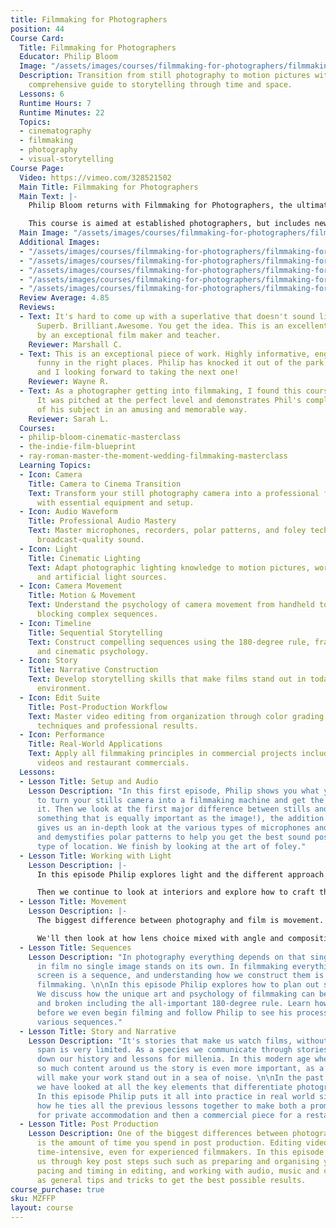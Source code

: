 ```yaml
---
title: Filmmaking for Photographers
position: 44
Course Card:
  Title: Filmmaking for Photographers
  Educator: Philip Bloom
  Image: "/assets/images/courses/filmmaking-for-photographers/filmmaking-for-photographers.jpg"
  Description: Transition from still photography to motion pictures with Philip Bloom's
    comprehensive guide to storytelling through time and space.
  Lessons: 6
  Runtime Hours: 7
  Runtime Minutes: 22
  Topics:
  - cinematography
  - filmmaking
  - photography
  - visual-storytelling
Course Page:
  Video: https://vimeo.com/328521502
  Main Title: Filmmaking for Photographers
  Main Text: |-
    Philip Bloom returns with Filmmaking for Photographers, the ultimate guide to making the jump from telling a story in a single frame to telling a story over time and space.

    This course is aimed at established photographers, but includes new techniques, practice and workflows that makes it equally relevant to filmmakers alike. The course is educational, entertaining and cinematic, with Philip's usual blend of unique humour and tips.
  Main Image: "/assets/images/courses/filmmaking-for-photographers/filmmaking-for-photographers-1.jpg"
  Additional Images:
  - "/assets/images/courses/filmmaking-for-photographers/filmmaking-for-photographers-2.jpg"
  - "/assets/images/courses/filmmaking-for-photographers/filmmaking-for-photographers-3.jpg"
  - "/assets/images/courses/filmmaking-for-photographers/filmmaking-for-photographers-4.jpg"
  - "/assets/images/courses/filmmaking-for-photographers/filmmaking-for-photographers-5.jpg"
  - "/assets/images/courses/filmmaking-for-photographers/filmmaking-for-photographers-6.jpg"
  Review Average: 4.85
  Reviews:
  - Text: It's hard to come up with a superlative that doesn't sound like a cliche.
      Superb. Brilliant.Awesome. You get the idea. This is an excellent course, taught
      by an exceptional film maker and teacher.
    Reviewer: Marshall C.
  - Text: This is an exceptional piece of work. Highly informative, engaging, and
      funny in the right places. Philip has knocked it out of the park with this course
      and I looking forward to taking the next one!
    Reviewer: Wayne R.
  - Text: As a photographer getting into filmmaking, I found this course excellent.
      It was pitched at the perfect level and demonstrates Phil's complete mastery
      of his subject in an amusing and memorable way.
    Reviewer: Sarah L.
  Courses:
  - philip-bloom-cinematic-masterclass
  - the-indie-film-blueprint
  - ray-roman-master-the-moment-wedding-filmmaking-masterclass
  Learning Topics:
  - Icon: Camera
    Title: Camera to Cinema Transition
    Text: Transform your still photography camera into a professional filmmaking machine
      with essential equipment and setup.
  - Icon: Audio Waveform
    Title: Professional Audio Mastery
    Text: Master microphones, recorders, polar patterns, and foley techniques to capture
      broadcast-quality sound.
  - Icon: Light
    Title: Cinematic Lighting
    Text: Adapt photographic lighting knowledge to motion pictures, working with natural
      and artificial light sources.
  - Icon: Camera Movement
    Title: Motion & Movement
    Text: Understand the psychology of camera movement from handheld to gimbals and
      blocking complex sequences.
  - Icon: Timeline
    Title: Sequential Storytelling
    Text: Construct compelling sequences using the 180-degree rule, framing choices,
      and cinematic psychology.
  - Icon: Story
    Title: Narrative Construction
    Text: Develop storytelling skills that make films stand out in today's content-saturated
      environment.
  - Icon: Edit Suite
    Title: Post-Production Workflow
    Text: Master video editing from organization through color grading with time-saving
      techniques and professional results.
  - Icon: Performance
    Title: Real-World Applications
    Text: Apply all filmmaking principles in commercial projects including promotional
      videos and restaurant commercials.
  Lessons:
  - Lesson Title: Setup and Audio
    Lesson Description: "In this first episode, Philip shows you what you will need
      to turn your stills camera into a filmmaking machine and get the most out of
      it. Then we look at the first major difference between stills and film (and
      something that is equally important as the image!), the addition of sound. \n\nPhilip
      gives us an in-depth look at the various types of microphones and recorders,
      and demystifies polar patterns to help you get the best sound possible in any
      type of location. We finish by looking at the art of foley."
  - Lesson Title: Working with Light
    Lesson Description: |-
      In this episode Philip explores light and the different approach you require for filmmaking. We'll look at filming exteriors, how we're affected by factors like the time of day or year, the weather, the location, and how the movement of that great keylight in the sky, the sun, affects our choices.

      Then we continue to look at interiors and explore how to craft the scene and mood of an environment to becomes a character of its own in your film. We'll look at common lighting styles both photographic and cinematic, how to practice with them and see how they're used to communicate beyond just what we see. Finally Philip guides us through lighting people, and the particular challenge when we introduce movement.
  - Lesson Title: Movement
    Lesson Description: |-
      The biggest difference between photography and film is movement. It's not just how we move but why. In this lesson Philip explains the reasoning behind movement in filmmaking. We will look at the different styles of movement, from basic handheld to gimbals, as well as movement within the frame.

      We'll then look at how lens choice mixed with angle and composition affects what we see on camera and our sense of movement. We will also look at different framing choices and how the 180-degree rule informs the entering and leaving of the frame. Finally we will follow Philip as he plans to block out a large one-shot moving sequence.
  - Lesson Title: Sequences
    Lesson Description: "In photography everything depends on that single image, however
      in film no single image stands on its own. In filmmaking everything we see on
      screen is a sequence, and understanding how we construct them is essential to
      filmmaking. \n\nIn this episode Philip explores how to plan out sequential stories.
      We discuss how the unique art and psychology of filmmaking can be seen, mastered
      and broken including the all-important 180-degree rule. Learn how editing starts
      before we even begin filming and follow Philip to see his process as he creates
      various sequences."
  - Lesson Title: Story and Narrative
    Lesson Description: "It's stories that make us watch films, without them our attention
      span is very limited. As a species we communicate through stories and have passed
      down our history and lessons for millenia. In this modern age where we have
      so much content around us the story is even more important, as a good story
      will make your work stand out in a sea of noise. \n\nIn the past four episodes
      we have looked at all the key elements that differentiate photography from filmmaking.
      In this episode Philip puts it all into practice in real world situations, showing
      how he ties all the previous lessons together to make both a promotional video
      for private accommodation and then a commercial piece for a restaurant."
  - Lesson Title: Post Production
    Lesson Description: One of the biggest differences between photography and video
      is the amount of time you spend in post production. Editing video can be very
      time-intensive, even for experienced filmmakers. In this episode Philip takes
      us through key post steps such such as preparing and organising your footage,
      pacing and timing in editing, and working with audio, music and color, as well
      as general tips and tricks to get the best possible results.
course_purchase: true
sku: MZFFP
layout: course
---
```


